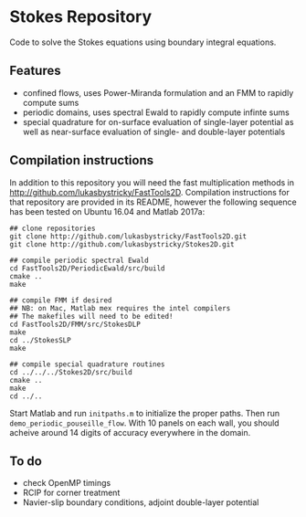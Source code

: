 # Stokes Repository

Code to solve the Stokes equations using boundary integral equations.

## Features
* confined flows, uses Power-Miranda formulation and an FMM to rapidly compute sums
* periodic domains, uses spectral Ewald to rapidly compute infinte sums
* special quadrature for on-surface evaluation of single-layer potential as well as near-surface evaluation of single- and double-layer potentials

## Compilation instructions

In addition to this repository you will need the fast multiplication methods in http://github.com/lukasbystricky/FastTools2D. Compilation instructions for that repository are provided in its README, however the following sequence has been tested on Ubuntu 16.04 and Matlab 2017a:

	## clone repositories
	git clone http://github.com/lukasbystricky/FastTools2D.git
	git clone http://github.com/lukasbystricky/Stokes2D.git

	## compile periodic spectral Ewald
	cd FastTools2D/PeriodicEwald/src/build
	cmake ..
	make

	## compile FMM if desired
	## NB: on Mac, Matlab mex requires the intel compilers
	## The makefiles will need to be edited!
	cd FastTools2D/FMM/src/StokesDLP
	make
	cd ../StokesSLP
	make

	## compile special quadrature routines
	cd ../../../Stokes2D/src/build
	cmake ..
	make
	cd ../..


Start Matlab and run `initpaths.m` to initialize the proper paths. Then run `demo_periodic_pouseille_flow`. With 10 panels on each wall, you should acheive around 14 digits of accuracy everywhere in the domain.  

## To do

* check OpenMP timings
* RCIP for corner treatment
* Navier-slip boundary conditions, adjoint double-layer potential
